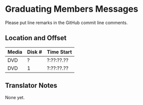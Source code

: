 # Graduating Members Messages

Please put line remarks in the GitHub commit line comments.

## Location and Offset

|Media|Disk #|Time Start|
|---|--|---|
|DVD|?|?:??:??.??|
|DVD|1|?:??:??.??|

## Translator Notes

None yet.